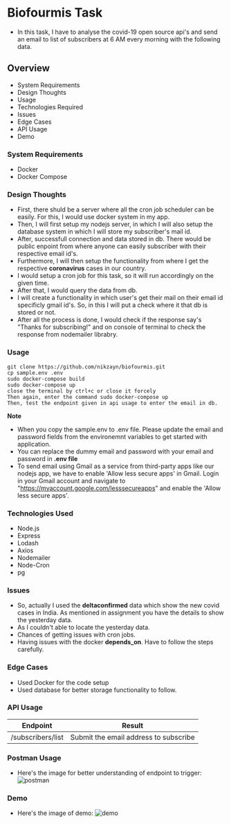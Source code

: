 # Biofourmis Task
- In this task, I have to analyse the covid-19 open source api's and send an email to list of subscribers at 6 AM every morning with the following data.

## Overview
- System Requirements
- Design Thoughts
- Usage
- Technologies Required
- Issues
- Edge Cases
- API Usage
- Demo

### System Requirements
- Docker
- Docker Compose

### Design Thoughts
- First, there shuld be a server where all the cron job scheduler can be easily. For this, I would use docker system in my app.
- Then, I will first setup my nodejs server, in which I will also setup the database system in which I will store my subscriber's mail id.
- After, successfull connection and data stored in db. There would be public enpoint from where anyone can easily subscriber with their respective email id's.
- Furthermore, I will then setup the functionality from where I get the respective **coronavirus** cases in our country.
- I would setup a cron job for this task, so it will run accordingly on the given time.
- After that, I would query the data from db.
- I will create a functionality in which user's get their mail on their email id specificly gmail id's. So, in this I will put a check where it that db is stored or not.
- After all the process is done, I would check if the response say's "Thanks for subscribing!" and on console of terminal to check the response from nodemailer librabry.

### Usage
```
git clone https://github.com/nikzayn/biofourmis.git
cp sample.env .env
sudo docker-compose build
sudo docker-compose up
close the terminal by ctrl+c or close it forcely
Then again, enter the command sudo docker-compose up
Then, test the endpoint given in api usage to enter the email in db.
```

**Note** 
- When you copy the sample.env to .env file. Please update the email and password fields from the environemnt variables to get started with application.
- You can replace the dummy email and password with your email and password in **.env file**
- To send email using Gmail as a service from third-party apps like our nodejs app, we have to enable 'Allow less secure apps' in Gmail. Login in your Gmail account and navigate to "https://myaccount.google.com/lesssecureapps" and enable the 'Allow less secure apps'.


### Technologies Used
- Node.js
- Express
- Lodash
- Axios
- Nodemailer
- Node-Cron
- pg

### Issues
- So, actually I used the **deltaconfirmed** data which show the new covid cases in India. As mentioned in assignment you have the details to show the yesterday data.
- As I couldn't able to locate the yesterday data.
- Chances of getting issues with cron jobs.
- Having issues with the docker **depends_on**. Have to follow the steps carefully.


### Edge Cases
- Used Docker for the code setup
- Used database for better storage functionality to follow.

### API Usage

| Endpoint                     | Result                                              |
|------------------------------|-----------------------------------------------------|
| /subscribers/list            | Submit the email address to subscribe               |


### Postman Usage
- Here's the image for better understanding of endpoint to trigger: ![postman](https://i.ibb.co/6v6VTJH/biofourmis.png)

### Demo
- Here's the image of demo: ![demo](https://i.ibb.co/k3xF4pv/demo.png)

